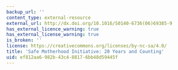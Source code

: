 ```yaml
---
backup_url: ''
content_type: external-resource
external_url: http://dx.doi.org/10.1016/S0140-6736(06)69385-9
has_external_licence_warning: true
has_external_license_warning: true
is_broken: ''
license: https://creativecommons.org/licenses/by-nc-sa/4.0/
title: 'Safe Motherhood Initiative: 20 Years and Counting'
uid: ef812aa6-982b-43c4-8817-6bb48d59445f
---
```

